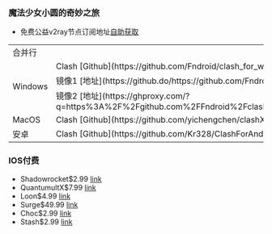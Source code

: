 ### 魔法少女小圆的奇妙之旅
* 免费公益v2ray节点订阅地址[自助获取](https://www.v2rayfree.eu.org/post/free-v2ray)

<table>
   <tr>
        <td colspan="2">合并行</td>    
   </tr>
    <tr>
        <td rowspan="3">Windows</td>    
        <td >Clash [Github](https://github.com/Fndroid/clash_for_windows_pkg/releases) </td>  
    </tr>
    <tr>
        <td >镜像1 [地址](https://github.do/https://github.com/Fndroid/clash_for_windows_pkg/releases/download/0.19.14/Clash.for.Windows.Setup.0.19.14.exe)</td>  
    </tr>
    <tr>
        <td >镜像2 [地址](https://ghproxy.com/?q=https%3A%2F%2Fgithub.com%2FFndroid%2Fclash_for_windows_pkg%2Freleases%2Fdownload%2F0.19.14%2FClash.for.Windows.Setup.0.19.14.exe)</td>  
    </tr>
    <tr>
        <td>MacOS</td> 
        <td>Clash [Github](https://github.com/yichengchen/clashX/releases)</td> 
   </tr>
   <tr>
        <td>安卓</td> 
        <td>Clash [Github](https://github.com/Kr328/ClashForAndroid/releases)</td> 
   </tr>
</table>


 
### IOS付费
* Shadowrocket$2.99 [link](https://apps.apple.com/us/app/id932747118)
* QuantumultX$7.99 [link](https://apps.apple.com/us/app/id1443988620)
* Loon$4.99 [link](https://apps.apple.com/us/app/id1373567447)
* Surge$49.99 [link](https://apps.apple.com/us/app/id1442620678)
* Choc$2.99 [link](https://apps.apple.com/us/app/id1582542227)
* Stash$2.99 [link](https://apps.apple.com/app/id1596063349)

